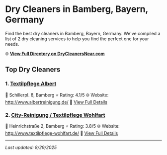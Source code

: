 # Dry Cleaners in Bamberg, Bayern, Germany

Find the best dry cleaners in Bamberg, Bayern, Germany. We've compiled a list of 2 dry cleaning services to help you find the perfect one for your needs.

🌐 **[View Full Directory on DryCleanersNear.com](https://drycleanersnear.com/city/Germany/Bayern/Bamberg)**

## Top Dry Cleaners

### 1. [Textilpflege Albert](https://drycleanersnear.com/dryCleaner/68b10aa0f5ec332d9a7bf095/textilpflege-albert)
📍 Schillerpl. 8, Bamberg
⭐ Rating: 4.1/5
🌐 Website: http://www.albertreinigung.de/
🔗 [View Full Details](https://drycleanersnear.com/dryCleaner/68b10aa0f5ec332d9a7bf095/textilpflege-albert)

### 2. [City-Reinigung / Textilpflege Wohlfart](https://drycleanersnear.com/dryCleaner/68b10afbf5ec332d9a7bf301/city-reinigung-textilpflege-wohlfart)
📍 Heinrichstraße 2, Bamberg
⭐ Rating: 3.8/5
🌐 Website: http://www.textilpflege-wohlfart.de/
🔗 [View Full Details](https://drycleanersnear.com/dryCleaner/68b10afbf5ec332d9a7bf301/city-reinigung-textilpflege-wohlfart)


---

*Last updated: 8/29/2025*
